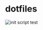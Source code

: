 # dotfiles
![init script test](https://github.com/puppuccino/dotfiles/workflows/init%20script%20test/badge.svg)

